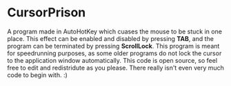 # CursorPrison
 A program made in AutoHotKey which cuases the mouse to be stuck in one place. This effect can be enabled and disabled by pressing **TAB**, and the program can be terminated by pressing **ScrollLock**. This program is meant for speedrunning purposes, as some older programs do not lock the cursor to the application window automatically. This code is open source, so feel free to edit and redistridute as you please. There really isn't even very much code to begin with. :)
